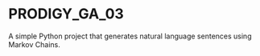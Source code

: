 # PRODIGY_GA_03
A simple Python project that generates natural language sentences using Markov Chains.
